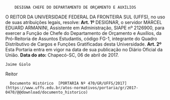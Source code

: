         DESIGNA CHEFE DO DEPARTAMENTO DE ORÇAMENTO E AUXÍLIOS  

 O REITOR DA UNIVERSIDADE FEDERAL DA FRONTEIRA SUL (UFFS), no uso de suas atribuições legais, resolve:   **Art. 1º** DESIGNAR, o servidor MARCEL EDUARD ARMANINI, Assistente em Administração, SIAPE nº 2126900, para exercer a Função de Chefe do Departamento de Orçamento e Auxílios, da Pró-Reitoria de Assuntos Estudantis, código FG-1, integrante do Quadro Distributivo de Cargos e Funções Gratificadas desta Universidade.   **Art. 2º** Esta Portaria entra em vigor na data de sua publicação no Diário Oficial da União.      **Data do ato:** Chapecó-SC, 06 de abril de 2017.   
 

    Jaime Giolo   
 Reitor 

      Documento Histórico  [PORTARIA Nº 470/GR/UFFS/2017](https://www.uffs.edu.br/atos-normativos/portaria/gr/2017-0470/@@download/documento_historico)     
      
